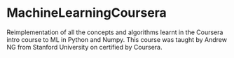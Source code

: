 # MachineLearningCoursera
Reimplementation of all the concepts and algorithms learnt in the Coursera intro course to ML in Python and Numpy. This course was taught by Andrew NG from Stanford University on certified by Coursera.
